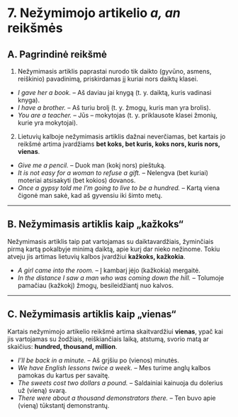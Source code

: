 # 7. Nežymimojo artikelio *a, an* reikšmės

## A. Pagrindinė reikšmė
1. Nežymimasis artiklis paprastai nurodo tik daikto (gyvūno, asmens, reiškinio) pavadinimą, priskirdamas jį kuriai nors daiktų klasei.

- *I gave her a book.* – Aš daviau jai knygą (t. y. daiktą, kuris vadinasi knyga).  
- *I have a brother.* – Aš turiu brolį (t. y. žmogų, kuris man yra brolis).  
- *You are a teacher.* – Jūs – mokytojas (t. y. priklausote klasei žmonių, kurie yra mokytojai).  

2. Lietuvių kalboje nežymimasis artiklis dažnai neverčiamas, bet kartais jo reikšmė artima įvardžiams **bet koks, bet kuris, koks nors, kuris nors, vienas**.

- *Give me a pencil.* – Duok man (kokį nors) pieštuką.  
- *It is not easy for a woman to refuse a gift.* – Nelengva (bet kuriai) moteriai atsisakyti (bet kokios) dovanos.  
- *Once a gypsy told me I’m going to live to be a hundred.* – Kartą viena čigonė man sakė, kad aš gyvensiu iki šimto metų.  

---

## B. Nežymimasis artiklis kaip „kažkoks“
Nežymimasis artiklis taip pat vartojamas su daiktavardžiais, žyminčiais pirmą kartą pokalbyje minimą daiktą, apie kurį dar nieko nežinome. Tokiu atveju jis artimas lietuvių kalbos įvardžiui **kažkoks, kažkokia**.

- *A girl came into the room.* – Į kambarį įėjo (kažkokia) mergaitė.  
- *In the distance I saw a man who was coming down the hill.* – Tolumoje pamačiau (kažkokį) žmogų, besileidžiantį nuo kalvos.  

---

## C. Nežymimasis artiklis kaip „vienas“
Kartais nežymimojo artikelio reikšmė artima skaitvardžiui **vienas**, ypač kai jis vartojamas su žodžiais, reiškiančiais laiką, atstumą, svorio matą ar skaičius: **hundred, thousand, million**.

- *I’ll be back in a minute.* – Aš grįšiu po (vienos) minutės.  
- *We have English lessons twice a week.* – Mes turime anglų kalbos pamokas du kartus per savaitę.  
- *The sweets cost two dollars a pound.* – Saldainiai kainuoja du dolerius už (vieną) svarą.  
- *There were about a thousand demonstrators there.* – Ten buvo apie (vieną) tūkstantį demonstrantų.  
